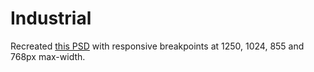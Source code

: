# Industrial
 
Recreated [this PSD](https://html.design/download/industrial-factory-industrial-psd-template/) with responsive breakpoints at 1250, 1024, 855 and 768px max-width.